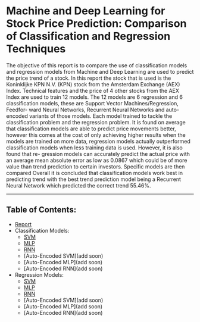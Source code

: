 # Machine and Deep Learning for Stock Price Prediction: Comparison of Classification and Regression Techniques

The objective of this report is to compare the use of classification models and regression models from Machine and Deep Learning are used to predict the price trend of a stock. In this report the stock that is used is the Koninklijke KPN N.V. (KPN) stock from the Amsterdam Exchange (AEX) Index. Technical features and the price of 4 other stocks from the AEX Index are used to train 12 models. The 12 models are 6 regression and 6 classification models, these are Support Vector Machines/Regression, Feedfor- ward Neural Networks, Recurrent Neural Networks and auto-encoded variants of those models. Each model trained to tackle the classification problem and the regression problem. It is found on average that classification models are able to predict price movements better, however this comes at the cost of only achieving higher results when the models are trained on more data, regression models actually outperformed classification models when less training data is used. However, it is also found that re- gression models can accurately predict the actual price with an average mean absolute error as low as 0.0867 which could be of more value than trend prediction to certain investors. Specific models are then compared Overall it is concluded that classification models work best in predicting trend with the best trend prediction model being a Recurrent Neural Network which predicted the correct trend 55.46%.

---

## Table of Contents:
* [Report](addlink)
* Classification Models:
    - [SVM](SVM.py)
    - [MLP](MLP%20-%20Classification.py)
    - [RNN](RNN%20-%20Classification.py)
    - [Auto-Encoded SVM](add soon)
    - [Auto-Encoded MLP](add soon)
    - [Auto-Encoded RNN](add soon)
* Regression Models:
    - [SVM](SVR.py)
    - [MLP](MLP%20-%20Regression.py)
    - [RNN](RNN%20-%20Regression.py)
    - [Auto-Encoded SVM](add soon)
    - [Auto-Encoded MLP](add soon)
    - [Auto-Encoded RNN](add soon)
